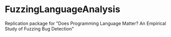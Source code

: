 # FuzzingLanguageAnalysis
Replication package for "Does Programming Language Matter? An Empirical Study of Fuzzing Bug Detection"
